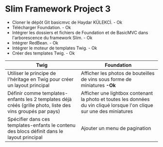 # Slim Framework Project 3

* Cloner le dépôt Git basicmvc de Haydar KÜLEKCİ. - Ok
* Télécharger Foundation. - Ok
* Intégrer les dossiers et fichiers de Foundation et de BasicMVC dans l'arborescence du framework Slim. - Ok
* Intégrer RedBean. - Ok
* Intégrer le moteur de templates Twig. - Ok
* Créer des templates Twig. - Ok

| Twig | Foundation |
| --- | --- |
| Utiliser le principe de l'héritage en Twig pour créer un layout principal | Afficher les photos de bouteilles de vins sous forme de miniatures **-Ok** |
| Définir comme templates-enfants les 2 templates déjà créés (grille photo, liste des vins groupés par pays) | Afficher une lightbox contenant la photo et toutes les données du vin cliqué lorsque l'on clique sur une des miniatures |
| Spécifier dans ces templates-enfants le contenu des blocs définit dans le layout principal | Ajouter un menu de pagination |
